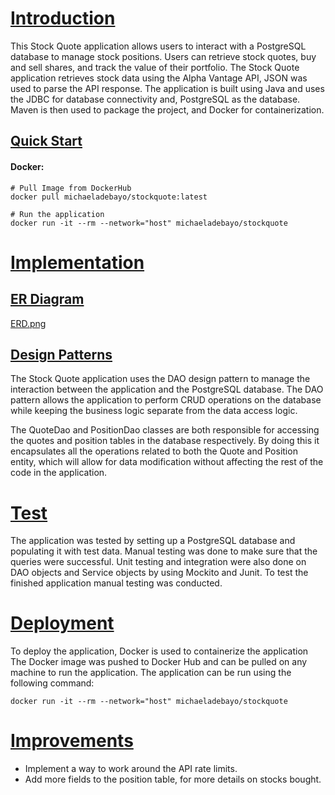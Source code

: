 # [Introduction](#introduction)

This Stock Quote application allows users to interact with a PostgreSQL database to manage stock positions. 
Users can retrieve stock quotes, buy and sell shares, and track the value of their portfolio. The Stock Quote application 
retrieves stock data using the Alpha Vantage API, JSON was used to parse the API response. The application is built 
using Java and uses the JDBC for database connectivity and, PostgreSQL as the database. 
Maven is then used to package the project, and Docker for containerization.

## [Quick Start](#quick-start)

#### Docker:

```
# Pull Image from DockerHub
docker pull michaeladebayo/stockquote:latest

# Run the application 
docker run -it --rm --network="host" michaeladebayo/stockquote
```
# [Implementation](#implementation)

## [ER Diagram](#er-diagram)

[ERD.png](assets/ERD.png)

## [Design Patterns](#design-patterns)

The Stock Quote application uses the DAO  design pattern to manage the interaction between the application and the 
PostgreSQL database. The DAO pattern allows the application to perform CRUD operations on the database while keeping the business logic 
separate from the data access logic.

The QuoteDao and PositionDao classes are both responsible for accessing the quotes and position tables in the database respectively.
By doing this it encapsulates all the operations related to both the Quote and Position entity, which will allow for data modification
without affecting the rest of the code in the application.



# [Test](#test)
The application was tested by setting up a PostgreSQL database and populating it with test data. Manual testing
was done to make sure that the queries were successful. Unit testing and integration were also done on DAO objects and Service objects
by using Mockito and Junit. To test the finished application manual testing was conducted.

# [Deployment](#deployment)
To deploy the application, Docker is used to containerize the application The Docker image was pushed to Docker Hub and can be pulled on 
any machine to run the application. 
The application can be run using the following command:
```
docker run -it --rm --network="host" michaeladebayo/stockquote
```
# [Improvements](#improvements)
- Implement a way to work around the API rate limits.
- Add more fields to the position table, for more details on stocks bought.